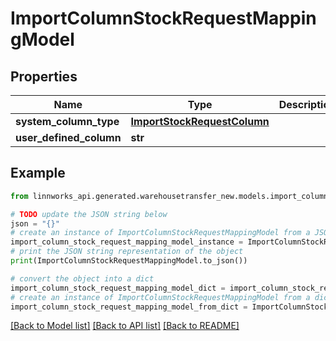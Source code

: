 # ImportColumnStockRequestMappingModel


## Properties

Name | Type | Description | Notes
------------ | ------------- | ------------- | -------------
**system_column_type** | [**ImportStockRequestColumn**](ImportStockRequestColumn.md) |  | [optional] 
**user_defined_column** | **str** |  | [optional] 

## Example

```python
from linnworks_api.generated.warehousetransfer_new.models.import_column_stock_request_mapping_model import ImportColumnStockRequestMappingModel

# TODO update the JSON string below
json = "{}"
# create an instance of ImportColumnStockRequestMappingModel from a JSON string
import_column_stock_request_mapping_model_instance = ImportColumnStockRequestMappingModel.from_json(json)
# print the JSON string representation of the object
print(ImportColumnStockRequestMappingModel.to_json())

# convert the object into a dict
import_column_stock_request_mapping_model_dict = import_column_stock_request_mapping_model_instance.to_dict()
# create an instance of ImportColumnStockRequestMappingModel from a dict
import_column_stock_request_mapping_model_from_dict = ImportColumnStockRequestMappingModel.from_dict(import_column_stock_request_mapping_model_dict)
```
[[Back to Model list]](../README.md#documentation-for-models) [[Back to API list]](../README.md#documentation-for-api-endpoints) [[Back to README]](../README.md)


